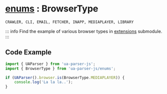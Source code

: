 # [enums](/api/submodules/enums/overview) : BrowserType

```csv:no-line-numbers
CRAWLER, CLI, EMAIL, FETCHER, INAPP, MEDIAPLAYER, LIBRARY
```
::: info
Find the example of various browser types in [extensions](/api/submodules/extensions/overview) submodule.
:::

## Code Example

```js [now-playing.js]
import { UAParser } from 'ua-parser-js'; 
import { BrowserType } from 'ua-parser-js/enums';

if (UAParser().browser.is(BrowserType.MEDIAPLAYER)) {
    console.log('La la la..');
}
```